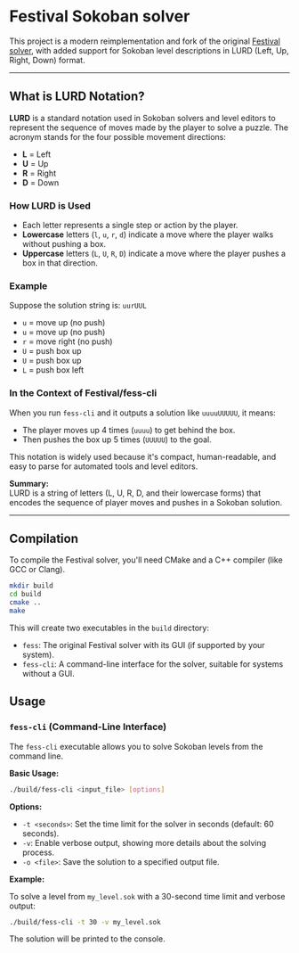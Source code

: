 # Festival Sokoban solver

This project is a modern reimplementation and fork of the original [Festival solver](https://festival-solver.site/), with added support for Sokoban level descriptions in LURD (Left, Up, Right, Down) format.

---

## What is LURD Notation?

**LURD** is a standard notation used in Sokoban solvers and level editors to represent the sequence of moves made by the player to solve a puzzle. The acronym stands for the four possible movement directions:

- **L** = Left
- **U** = Up
- **R** = Right
- **D** = Down

### How LURD is Used

- Each letter represents a single step or action by the player.
- **Lowercase** letters (`l`, `u`, `r`, `d`) indicate a move where the player walks without pushing a box.
- **Uppercase** letters (`L`, `U`, `R`, `D`) indicate a move where the player pushes a box in that direction.

### Example

Suppose the solution string is: `uurUUL`

- `u` = move up (no push)
- `u` = move up (no push)
- `r` = move right (no push)
- `U` = push box up
- `U` = push box up
- `L` = push box left

### In the Context of Festival/fess-cli

When you run `fess-cli` and it outputs a solution like `uuuuUUUUU`, it means:
- The player moves up 4 times (`uuuu`) to get behind the box.
- Then pushes the box up 5 times (`UUUUU`) to the goal.

This notation is widely used because it's compact, human-readable, and easy to parse for automated tools and level editors.

**Summary:**  
LURD is a string of letters (L, U, R, D, and their lowercase forms) that encodes the sequence of player moves and pushes in a Sokoban solution.

---

## Compilation

To compile the Festival solver, you'll need CMake and a C++ compiler (like GCC or Clang).

```bash
mkdir build
cd build
cmake ..
make
```

This will create two executables in the `build` directory:
- `fess`: The original Festival solver with its GUI (if supported by your system).
- `fess-cli`: A command-line interface for the solver, suitable for systems without a GUI.

## Usage

### `fess-cli` (Command-Line Interface)

The `fess-cli` executable allows you to solve Sokoban levels from the command line.

**Basic Usage:**

```bash
./build/fess-cli <input_file> [options]
```

**Options:**

- `-t <seconds>`: Set the time limit for the solver in seconds (default: 60 seconds).
- `-v`: Enable verbose output, showing more details about the solving process.
- `-o <file>`: Save the solution to a specified output file.

**Example:**

To solve a level from `my_level.sok` with a 30-second time limit and verbose output:

```bash
./build/fess-cli -t 30 -v my_level.sok
```

The solution will be printed to the console.
